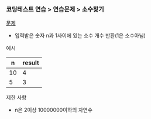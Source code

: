 ### 코딩테스트 연습 > 연습문제 > 소수찾기   
[문제](https://programmers.co.kr/learn/courses/30/lessons/12921)  
- 입력받은 숫자 n과 1사이에 있는 소수 개수 반환(1은 소수아님)    

예시   

| n | result |    
| --- | --- |      
| 10 | 4 |  
| 5 | 3 |  

제한 사항  
- n은 2이상 10000000이하의 자연수  

